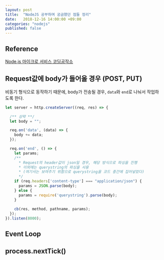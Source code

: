 ```yaml
---
layout: post
title:  "NodeJS 공부하며 궁금했던 점들 정리"
date:   2018-12-16 14:00:00 +09:00
categories: "nodejs"
published: false
---
```


## Reference
[Node.js 마이크로 서비스 코딩공작소][reference-01]


## Request값에 body가 들어올 경우 (POST, PUT)
비동기 형식으로 동작하기 때문에, body가 전송될 경우, `data`와 `end`로 나눠서 작업하도록 한다.

```javascript
let server = http.createServer((req, res) => {

  /** 상략 **/
  let body = "";

  req.on('data', (data) => {
    body += data;
  });

  req.on('end', () => {
    let params;
    /**
      * Request의 header값이 json일 경우, 해당 방식으로 파싱을 진행
      * 이외에는 querystring의 파싱을 사용 
      * (여기서는 보여주기 위함으로 querystring을 코드 중간에 집어넣었다)
      */
    if (req.headers['content-type'] === "application/json") {
      params = JSON.parse(body);
    } else {
      params = require('querystring').parse(body);
    }
    
    cb(res, method, pathname, params);
  });
}).listen(8000);
```

## Event Loop



## process.nextTick()








[reference-01]:https://book.naver.com/bookdb/book_detail.nhn?bid=13347358
